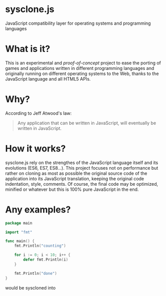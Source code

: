 # sysclone.js
JavaScript compatibility layer for operating systems and programming languages

# What is it?
This is an experimental and *proof-of-concept* project to ease the porting of games and applications written in different programming languages and originally running on different operating systems to the Web, thanks to the JavaScript language and all HTML5 APIs.

# Why?
According to Jeff Atwood's law:
> Any application that can be written in JavaScript, will eventually be written in JavaScript.

# How it works?
sysclone.js rely on the strengthes of the JavaScript language itself and its evolutions (ES6, ES7, ES8...).
This project focuses not on performance but rather on cloning as most as possible the original source code of the application into its JavaScript translation, keeping the original code indentation, style, comments. Of course, the final code may be optimized, minified or whatever but this is 100% pure JavaScript in the end.

# Any examples?

```go
package main

import "fmt"

func main() {
	fmt.Println("counting")

	for i := 0; i < 10; i++ {
		defer fmt.Println(i)
	}

	fmt.Println("done")
}
```
would be syscloned into
```javascript

```
